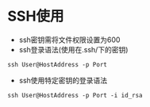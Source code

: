 # SSH使用
- ssh密钥需将文件权限设置为600
- ssh登录语法(使用在.ssh/下的密钥)
```shell
ssh User@HostAddress -p Port
```
- ssh使用特定密钥的登录语法
```shell
ssh User@HostAddress -p Port -i id_rsa
```

